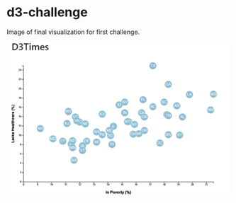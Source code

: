 # d3-challenge

Image of final visualization for first challenge. 


![challenge1](d3-data-journalism/images/challenge1.png)

